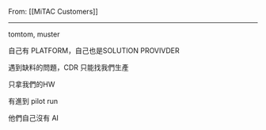 From: [[MiTAC Customers]]

---

tomtom, muster

自己有 PLATFORM，自己也是SOLUTION PROVIVDER

遇到缺料的問題，CDR 只能找我們生產

只拿我們的HW

有進到 pilot run

他們自己沒有 AI




